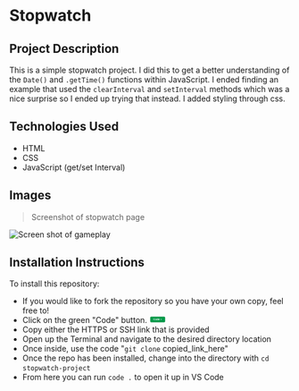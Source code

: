 # Stopwatch

## Project Description

This is a simple stopwatch project. I did this to get a better understanding of the `Date()` and `.getTime()` functions within JavaScript. I ended finding an example that used the `clearInterval` and `setInterval` methods which was a nice surprise so I ended up trying that instead. I added styling through css.

## Technologies Used

- HTML
- CSS
- JavaScript (get/set Interval)

## Images

> Screenshot of stopwatch page

<img src="./assets/screenshot.png" alt="Screen shot of gameplay" width="600px">

## Installation Instructions

To install this repository:

- If you would like to fork the repository so you have your own copy, feel free to!
- Click on the green "Code" button. <img src="./assets/code_button.png" alt="Code button" width="30px">
- Copy either the HTTPS or SSH link that is provided
- Open up the Terminal and navigate to the desired directory location
- Once inside, use the code "`git clone` copied_link_here"
- Once the repo has been installed, change into the directory with `cd stopwatch-project`
- From here you can run `code .` to open it up in VS Code
